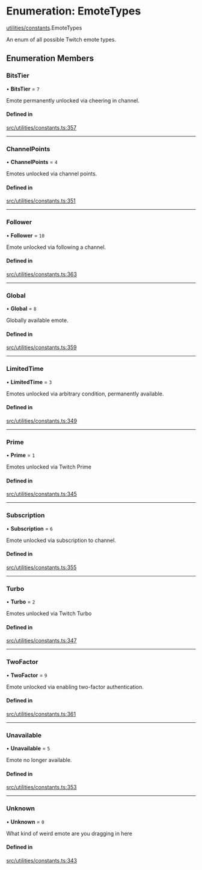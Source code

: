 # Enumeration: EmoteTypes

[utilities/constants](../modules/utilities_constants.md).EmoteTypes

An enum of all possible Twitch emote types.

## Enumeration Members

### BitsTier

• **BitsTier** = ``7``

Emote permanently unlocked via cheering in channel.

#### Defined in

[src/utilities/constants.ts:357](https://github.com/FrankerFaceZ/FrankerFaceZ/blob/master/src/utilities/constants.ts#L357)

___

### ChannelPoints

• **ChannelPoints** = ``4``

Emotes unlocked via channel points.

#### Defined in

[src/utilities/constants.ts:351](https://github.com/FrankerFaceZ/FrankerFaceZ/blob/master/src/utilities/constants.ts#L351)

___

### Follower

• **Follower** = ``10``

Emote unlocked via following a channel.

#### Defined in

[src/utilities/constants.ts:363](https://github.com/FrankerFaceZ/FrankerFaceZ/blob/master/src/utilities/constants.ts#L363)

___

### Global

• **Global** = ``8``

Globally available emote.

#### Defined in

[src/utilities/constants.ts:359](https://github.com/FrankerFaceZ/FrankerFaceZ/blob/master/src/utilities/constants.ts#L359)

___

### LimitedTime

• **LimitedTime** = ``3``

Emotes unlocked via arbitrary condition, permanently available.

#### Defined in

[src/utilities/constants.ts:349](https://github.com/FrankerFaceZ/FrankerFaceZ/blob/master/src/utilities/constants.ts#L349)

___

### Prime

• **Prime** = ``1``

Emotes unlocked via Twitch Prime

#### Defined in

[src/utilities/constants.ts:345](https://github.com/FrankerFaceZ/FrankerFaceZ/blob/master/src/utilities/constants.ts#L345)

___

### Subscription

• **Subscription** = ``6``

Emote unlocked via subscription to channel.

#### Defined in

[src/utilities/constants.ts:355](https://github.com/FrankerFaceZ/FrankerFaceZ/blob/master/src/utilities/constants.ts#L355)

___

### Turbo

• **Turbo** = ``2``

Emotes unlocked via Twitch Turbo

#### Defined in

[src/utilities/constants.ts:347](https://github.com/FrankerFaceZ/FrankerFaceZ/blob/master/src/utilities/constants.ts#L347)

___

### TwoFactor

• **TwoFactor** = ``9``

Emote unlocked via enabling two-factor authentication.

#### Defined in

[src/utilities/constants.ts:361](https://github.com/FrankerFaceZ/FrankerFaceZ/blob/master/src/utilities/constants.ts#L361)

___

### Unavailable

• **Unavailable** = ``5``

Emote no longer available.

#### Defined in

[src/utilities/constants.ts:353](https://github.com/FrankerFaceZ/FrankerFaceZ/blob/master/src/utilities/constants.ts#L353)

___

### Unknown

• **Unknown** = ``0``

What kind of weird emote are you dragging in here

#### Defined in

[src/utilities/constants.ts:343](https://github.com/FrankerFaceZ/FrankerFaceZ/blob/master/src/utilities/constants.ts#L343)
